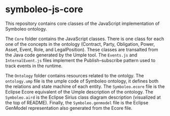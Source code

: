 # symboleo-js-core
This repository contains core classes of the JavaScript implementation of Symboleo ontology.  



The `Core` folder contains the JavaScript classes. There is one class for each one of the concepts in the ontology (Contract, Party, Obligation, Power, Asset, Event, Role, and LegalPosition). These classes are transalted from the Java code generated by the Umple tool. The `Events.js` and `InternalEvent.js` files implement the Publish–subscribe pattern used to track events in the runtime.

The `Ontology` folder contains resources related to the ontolgy. The `ontology.ump` file is the umple code of Symboleo ontology, it defines both the relations and state machine of each entity. The `Symboleo.ecore` file is the Eclipse Ecore equivalent of the Umple description of the ontology. The `Symboleo.aird` is the Eclipse Sirius class diagram description (visualized at the top of README). Finally, the `Symboleo.genmodel` file is the Eclipse GenModel representation also generated from the Ecore file.
